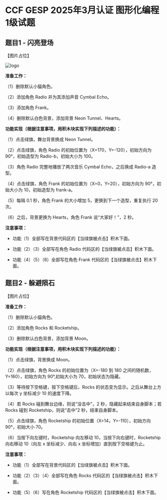 # CCF GESP 2025年3月认证 图形化编程 1级试题

## 题目1 - 闪亮登场

【图片占位】

![logo](_media/icon.svg)

**准备工作：**

（1）删除默认小猫角色。

（2）添加角色 Radio 并为其添加声音 Cymbal Echo。

（3）添加角色 Frank。

（4）删除默认白色背景，添加背景 Neon Tunnel、Hearts。

**功能实现（根据注意事项，用积木块实现下列描述的功能）：**

（1）点击绿旗，舞台背景换成 Neon Tunnel。

（2）点击绿旗，角色 Radio 的初始位置为（X=170，Y=-120），初始方向为 90°，初始造型为 Radio-b，初始大小为 100。

（3）角色 Radio 完整地播放了两次音乐 Cymbal Echo，之后换成 Radio-a 造型。

（4）点击绿旗，角色 Frank 的初始位置为（X=0，Y=20），初始方向为 90°，初始大小为 10，初始造型为 frank-a。

（5）每隔 0.1 秒，角色 Frank 的大小增加 5，更换到下一个造型，重复执行 20 次。

（6）之后，背景更换为 Hearts，角色 Frank 说“大家好！”，2 秒。

**注意事项：**

- 功能（1）全部写在背景代码区的【当绿旗被点击】积木下面。

- 功能（2）（3）全部写在角色 Radio 代码区的【当绿旗被点击】积木下面。

- 功能（4）（5）（6）全部写在角色 Frank 代码区的【当绿旗被点击】积木下面。

## 题目2 - 躲避陨石

【图片占位】

**准备工作：**

（1）删除默认小猫角色。

（2）添加角色 Rocks 和 Rocketship。

（3）删除默认白色背景，添加背景 Moon。

**功能实现（根据注意事项，用积木块实现下列描述的功能）：**

（1）点击绿旗，背景换成 Moon。

（2）点击绿旗，角色 Rocks 的初始位置为（X=-180 到 180 之间的随机数，Y=160），初始方向为 90°,初始大小为 70，初始状态为隐藏。

（3）等待按下空格键，按下空格键后，Rocks 的状态变为显示。之后从舞台上方以每次 y 坐标减少 10 的速度下降。

（4）若 Rocks 碰到舞台边缘，则说“没击中”，2 秒，隐藏起来结束自身脚本；若 Rocks 碰到 Rocketship，则说“击中”2 秒，结束自身脚本。

（5）点击绿旗，角色 Rocketship 的初始位置（X=14，Y=-110），初始方向 90°，初始大小 70。

（6）当按下向左键时，Rocketship 向左移动 10，当按下向右键时，Rocketship 向右移动 10（向左 x 坐标减少、向右 x 坐标增加）直到按下空格键为止。

**注意事项：**

- 功能（1）全部写在背景代码区的【当绿旗被点击】积木下面。

- 功能（2）（3）（4）全部写在角色 Rocks 代码区的【当绿旗被点击】积木下面。

- 功能（5）（6）写在角色 Rocketship 代码区的【当绿旗被点击】积木下面。
